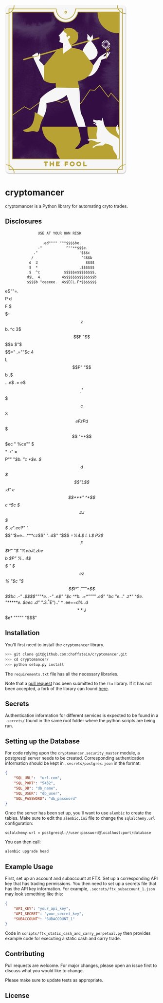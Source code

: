 ![The Fool](img/thefool.jpg?raw=true "The Fool")

# cryptomancer

cryptomancer is a Python library for automating cryto trades.

## Disclosures

                   USE AT YOUR OWN RISK

                     .ed"""" """$$$$be.
                   -"           ^""**$$$e.
                 ."                   '$$$c
                /                      "4$$b
               d  3                      $$$$
               $  *                   .$$$$$$
              .$  ^c           $$$$$e$$$$$$$$.
              d$L  4.         4$$$$$$$$$$$$$$b
              $$$$b ^ceeeee.  4$$ECL.F*$$$$$$$
  e$""=.      $$$$P d$$$$F $ $$$$$$$$$- $$$$$$
 z$$b. ^c     3$$$F "$$$$b   $"$$$$$$$  $$$$*"      .=""$c
4$$$$L        $$P"  "$$b   .$ $$$$$...e$$        .=  e$$$.
^*$$$$$c  %..   *c    ..    $$ 3$$$$$$$$$$eF     zP  d$$$$$
  "**$$$ec   "   %ce""    $$$  $$$$$$$$$$*    .r" =$$$$P""
        "*$b.  "c  *$e.    $$$ d$$$$$"L$$    .d"  e$$***"
          ^*$$c ^$c $$$      4J$$$$$% $$$ .e*".eeP"
             "$$$$$$"'$=e....$*$$**$cz$$" "..d$*"
               "*$$$  *=%4.$ L L$ P3$$$F $$$P"
                  "$   "%*ebJLzb$e$$$$$b $P"
                    %..      4$$$$$$$$$$ "
                     $$$e   z$$$$$$$$$$%
                      "*$c  "$$$$$$$P"
                       ."""*$$$$$$$$bc
                    .-"    .$***$$$"""*e.
                 .-"    .e$"     "*$c  ^*b.
          .=*""""    .e$*"          "*bc  "*$e..
        .$"        .z*"               ^*$e.   "*****e.
        $$ee$c   .d"                     "*$.        3.
        ^*$E")$..$"                         *   .ee==d%
           $.d$$$*                           *  J$$$e*
            """""                              "$$$"

## Installation

You'll first need to install the `cryptomancer` library.

```bash
>>> git clone git@github.com:choffstein/cryptomancer.git
>>> cd cryptomancer/
>>> python setup.py install
```

The `requirements.txt` file has all the necessary libraries.  

Note that a [pull request](https://github.com/quan-digital/ftx/pull/15) has been submitted to the `ftx` library.  If it has not been accepted, a fork of the library can found [here](https://github.com/choffstein/ftx/tree/order_status).

## Secrets
Authentication information for different services is expected to be found in a `.secrets/` found in the same root folder where the python scripts are being run. 

## Setting up the Database
For code relying upon the `cryptomancer.security_master` module, a postgresql server needs to be created.  Corresponding authentication information should be kept in `.secrets/postgres.json` in the format:

```json
{
    "SQL_URL":  "url.com",
    "SQL_PORT": "5432",
    "SQL_DB": "db_name",
    "SQL_USER": "db_user",
    "SQL_PASSWORD": "db_password"
}
```

Once the server has been set up, you'll want to use `alembic` to create the tables.  Make sure to edit the `alembic.ini` file to change the `sqlalchemy.url` configuration:

```
sqlalchemy.url = postgresql://user:password@localhost:port/database
```

You can then call:

```bash
alembic upgrade head
```

## Example Usage

First, set up an account and subaccount at FTX.  Set up a corresponding API key that has trading permissions.  You then need to set up a secrets file that has the API key information.  For example, `.secrets/ftx_subaccount_1.json` may look something like this:

```json
{
    "API_KEY": "your_api_key",
    "API_SECRET": "your_secret_key",
    "SUBACCOUNT": "SUBACCOUNT_1"
}
```

Code in `scripts/ftx_static_cash_and_carry_perpetual.py` then provides example code for executing a static cash and carry trade.  

## Contributing
Pull requests are welcome. For major changes, please open an issue first to discuss what you would like to change.

Please make sure to update tests as appropriate.

## License

